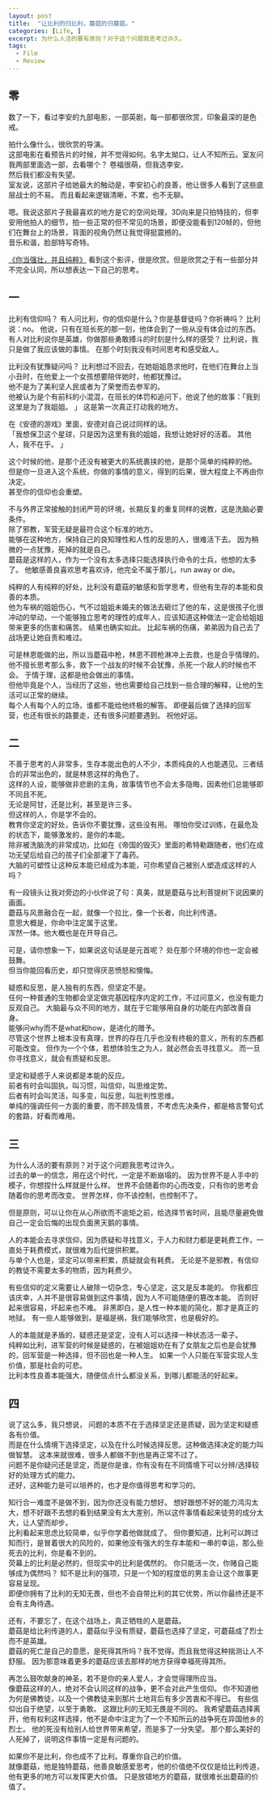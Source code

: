 ```yaml
---
layout: post
title:  "让比利的归比利，蘑菇的归蘑菇。"
categories: [Life, ]
excerpt: 为什么人活的要有原则？对于这个问题我思考过许久。 
tags:
  - Film
  - Review
---
```


## 零

数了一下，看过李安的九部电影，一部英剧，每一部都很欣赏，印象最深的是色戒。  

拍什么像什么，很欣赏的导演。  
这部电影在看预告片的时候，并不觉得如何。名字太拗口，让人不知所云。室友问我两部里面选一部，去看哪个？
卷福很萌，但我选李安。  
然后我们都没有失望。  
室友说，这部片子给她最大的触动是，李安初心的良善，他让很多人看到了这些底层战士的不易。  而且看起来逻辑清晰，不累，也不无聊。  

嗯。我说这部片子我最喜欢的地方是它的空间处理，3D向来是只拍特技的，但李安用他拍人的细节，拍一些正常的但不常见的场景，即便没能看到120帧的，但他们在舞台上的场景，背面的视角仍然让我觉得挺震撼的。  
音乐和谐，脸部特写奇特。  

[《你当强壮，并且纯粹》](https://movie.douban.com/review/8170132/) 看到这个影评，很是欣赏。但是欣赏之于有一些部分并不完全认同，所以想表达一下自己的思考。  


## 一

比利有信仰吗？
有人问比利，你的信仰是什么？你是基督徒吗？你祈祷吗？
比利说：no。  他说，只有在班长死的那一刻，他体会到了一些从没有体会过的东西。  
有人对比利说你是英雄，你做那些勇敢搏斗的时刻是什么样的感受？
比利说，我只是做了我应该做的事情。  在那个时刻我没有时间思考和感受敌人。  


比利没有犹豫疑问吗？
比利想过不回去，在她姐姐恳求他时，在他们在舞台上当小丑时，在他爱上一个女孩想要陪伴她时，他都犹豫过。  
他不是为了美利坚人民或者为了荣誉而去参军的。  
他被认为是个有前科的小混混，在班长的体罚和追问下，他说了他的故事：「我到这里是为了我姐姐。  」
这是第一次真正打动我的地方。  

在《安德的游戏》里面，安德对自己说过同样的话。  
「我想保卫这个星球，只是因为这里有我的姐姐，我想让她好好的活着。  其他人，我不在乎。  」

这个时候的他，是那个还没有被更大的系统裹挟的他，是那个简单的纯粹的他。  
但是你一旦进入这个系统，你做的事情的意义，得到的后果，很大程度上不再由你决定。  
甚至你的信仰也会重塑。  

不与外界正常接触的封闭严苛的环境，长期反复的重复同样的说教，这是洗脑必要条件。  
除了邪教，军营无疑是最符合这个标准的地方。  
能够在这种地方，保持自己的良知理性和人性的反思的人，很难活下去。  因为稍微的一点犹豫，死掉的就是自己。  
蘑菇是这样的人，作为一个没有太多选择只能选择执行命令的士兵，他想的太多了。  他敏感善良喜欢思考喜欢诗，他完全不属于那儿，run away or die。  

纯粹的人有纯粹的好处，比利没有蘑菇的敏感和哲学思考，但他有生存的本能和良善的本质。  
他为车祸的姐姐伤心，气不过姐姐未婚夫的做法去砸烂了他的车，这是很孩子化很冲动的举动，一个能够独立思考的理性的成年人，应该知道这种做法一定会给姐姐带来更多的伤害和痛苦。  结果也确实如此。  比起车祸的伤痛，弟弟因为自己去了战场更让她自责和难过。  

可是林恩能做的出，所以当蘑菇中枪，林恩不顾枪淋冲上去救，也是合乎情理的。  他不擅长思考那么多，救下一个战友的时候不会犹豫，杀死一个敌人的时候也不会。  于情于理，这都是他会做出的事情。  
但他毕竟是个人，当经历了这些，他也需要给自己找到一些合理的解释，让他的生活可以正常的继续。  
每个人有每个人的立场，谁都不能给他终极的解答。  即便最后做了选择的回军营，也还有很长的路要走，还有很多问题要遇到。  祝他好运。  


## 二

不善于思考的人非常多，生存本能出色的人不少，本质纯良的人也能遇见。三者结合的非常出色的，就是林恩这样的角色了。  
这样的人设，能够做非悲剧的主角，故事情节也不会太多隐晦，因素他们总能够即不同且不死。  
无论是阿甘，还是比利，甚至是许三多。  
但这样的人，你是学不会的。  
教育你坚定的好处，告诉你不要犹豫，这些没有用。  哪怕你受过训练，在最危及的状态下，能够激发的，是你的本能。  
除非被洗脑洗的非常成功，比如在《帝国的毁灭》里面的希特勒跟随者，他们在成功无望后给自己的孩子们全部灌下了毒药。  
大脑的可塑性让这种反本能已经成为本能，可你希望自己被别人塑造成这样的人吗？

有一段镜头让我对旁边的小伙伴说了句：真美，就是蘑菇与比利菩提树下说因果的画面。  
蘑菇与风景融合在一起，就像一个拉比，像一个长者，向比利传道。  
意思大概是，你命中注定属于这里。  
浑然一体。他大概也是在开导自己。  

可是，请你想象一下，如果说这句话是是元首呢？
处在那个环境的你也一定会被鼓舞。  
但当你能回看历史，却只觉得厌恶愤怒和懊悔。  

疑惑和反思，是人独有的东西，但坚定不是。  
任何一种普通的生物都会坚定做完基因程序内定的工作，不过问意义，也没有能力反观自己。  大脑最与众不同的地方，就在于它能够用自身的功能在内部改善自身。  
能够问why而不是what和how，是进化的赠予。  
尽管这个世界上根本没有真理，世界的存在几乎也没有终极的意义，所有的东西都可能改变。  但作为一个个体，若想体验生之为人，就必然会去寻找意义。  而一旦你寻找意义，就会有质疑和反思。  


坚定和疑惑于人来说都是本能的反应。  
前者有时会叫固执，叫习惯，叫信仰，叫思维定势。  
后者有时会叫灵活，叫多变，叫反思，叫批判性思维。  
单纯的强调任何一方面的重要，而不顾及情景，不考虑先决条件，都是格言警句式的套路，好看而难用。  


## 三

为什么人活的要有原则？对于这个问题我思考过许久。  
过去的单一的信念，用在这个时代，一定是不断崩塌的。  因为世界不是人手中的模子，你想捏什么样就是什么样。  世界不会随着你的心而改变，只有你的思考会随着你的思考而改变。  世界怎样，你不该控制，也控制不了。  

但是原则，可以让你在从心所欲而不逾矩之前，给选择节省时间，且能尽量避免做自己一定会后悔的出现负面黑天鹅的事情。  

人的本能会去寻求信仰，因为质疑和寻找意义，于人力和财力都是更耗费工作，一直处于耗费模式，就很难为后代提供积累。  
与单个人也是，坚定可以带来积累，质疑就会有耗费。  无论是不是邪教，有信仰的教徒不需要太多的物质，因为耗费少。  

有些信仰的定义需要让人破除一切杂念，专心坚定，这又是反本能的。  你我都应该庆幸，人并不是很容易做到这件事情，因为人不可能随便的篡改本能。  否则好起来很容易，坏起来也不难。  非黑即白，是人性一种本能的简化，那才是真正的地狱。  有一些人能够做到，是福是祸，我们能够欣赏，也是极好的。  

人的本能就是矛盾的，疑惑还是坚定，没有人可以选择一种状态活一辈子。  
纯粹如比利，进军营的时候是疑惑的，在被姐姐劝在有了女朋友之后也是会犹豫的，回军营是一种选择，但不回也是一种人生。  如果一个人只能在军营实现人生价值，那是社会的可悲。  
比利本性良善本能强大，随便信点什么都没关系，到哪儿都能活的好起来。  


## 四

说了这么多，我只想说，
问题的本质不在于选择坚定还是质疑，因为坚定和疑惑各有价值。  
而是在什么情境下选择坚定，以及在什么时候选择反思。这种做选择决定的能力叫做智慧。  这本来就很难，很多人都做不到也是再正常不过了。  
问题不是你疑问还是坚定，而是你是谁，你有没有在不同情境下可以分辨/选择较好的处理方式的能力。  
还好，这种能力是可以培养的，也才是你值得思考和学习的。  

知行合一难度不是做不到，因为你还没有能力想好。  想好跟想不好的能力鸿沟太大，想不好跟不去想的看到结果没有太大差别，所以这件事情看起来徒劳的成分太大，让人望而却步。  
比利看起来思虑比较简单，似乎你学着他做就成了。  但你要知道，比利可以跨过知而行，是冒着很大的风险的，如果他没有强大的生存本能和一串的幸运，那么些死去的比利，你是看不到的。  
荧幕上的比利是必然的，但现实中的比利是偶然的。  你只能活一次，你赌自己能够成为偶然吗？
知不是比利的强项，只是一个知的程度低的男主会让这个故事更容易呈现。  
即便你拥有了比利的无知无畏，但也不会自带比利的其它优势，所以你最终还是不会有主角待遇。  

还有，不要忘了，在这个战场上，真正牺牲的人是蘑菇。  
蘑菇是给比利传道的人，蘑菇似乎没有质疑，蘑菇也选择了坚定，可蘑菇成了烈士而不是英雄。  
蘑菇的死亡是自己的意愿，是死得其所吗？我不觉得。而且我觉得这种揣测让人不舒服。  因为那意味着更多的蘑菇应该去那样的地方获得幸福死得其所。  

再怎么鼓吹献身的神圣，若不是你的亲人爱人，才会觉得理所应当。  
像蘑菇这样的人，绝对不会认同这样的战争，更不会对此产生信仰。  你不知道他为何是佛教徒，以及一个佛教徒来到那片土地背后有多少苦衷和不得已。  有些信仰出自于绝望，以至于勇敢。  这跟比利的无知无畏是不同的。  我希望蘑菇选择离开，他有权利这样选择，他不是命中注定为了一个不知所云的战争死在异国他乡的烈士。  他的死没有给别人给世界带来希望，而是多了一分失望。  那个那么美好的人死掉了，说明这件事情一定是有问题的。  

如果你不是比利，你也成不了比利。尊重你自己的价值。  
就像蘑菇，他是独特蘑菇，他善良敏感爱思考，他的价值绝不仅仅是给比利传道，他有更多的地方可以发挥更大价值。  只是放错地方的蘑菇，就很难长出蘑菇的价值了。  
